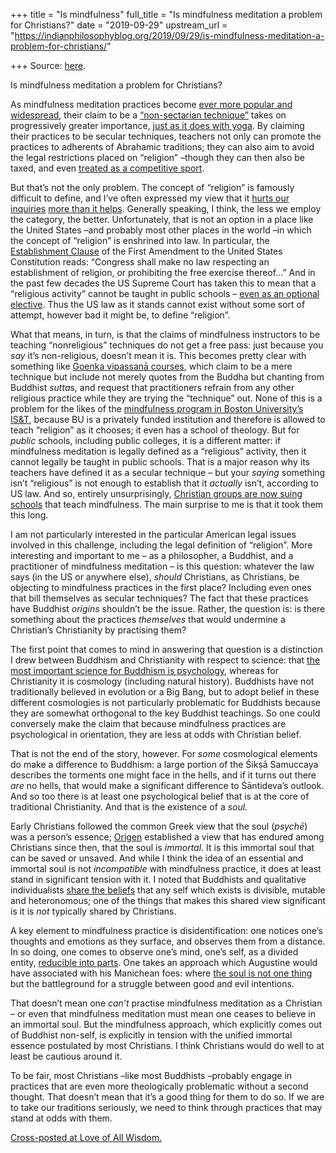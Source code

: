 +++
title = "Is mindfulness"
full_title = "Is mindfulness meditation a problem for Christians?"
date = "2019-09-29"
upstream_url = "https://indianphilosophyblog.org/2019/09/29/is-mindfulness-meditation-a-problem-for-christians/"

+++
Source: [here](https://indianphilosophyblog.org/2019/09/29/is-mindfulness-meditation-a-problem-for-christians/).

Is mindfulness meditation a problem for Christians?

As mindfulness meditation practices become [ever more popular and
widespread](http://loveofallwisdom.com/blog/2019/09/on-mindfulness/),
their claim to be a [“non-sectarian
technique”](http://loveofallwisdom.com/blog/2009/06/when-is-a-philosophy-a-technique/)
takes on progressively greater importance, [just as it does with
yoga](http://loveofallwisdom.com/blog/2009/11/yoga-in-the-news/). By
claiming their practices to be secular techniques, teachers not only can
promote the practices to adherents of Abrahamic traditions; they can
also aim to avoid the legal restrictions placed on “religion” –though
they can then also be taxed, and even [treated as a competitive
sport](http://loveofallwisdom.com/blog/2009/11/yoga-in-the-news/).

But that’s not the only problem. The concept of “religion” is famously
difficult to define, and I’ve often expressed my view that it [hurts our
inquiries](http://loveofallwisdom.com/blog/2010/01/on-the-grounds-of-religion-or-belief/)
[more than it
helps](http://loveofallwisdom.com/blog/2009/08/across-traditions-or-within-them/).
Generally speaking, I think, the less we employ the category, the
better. Unfortunately, that is not an option in a place like the United
States –and probably most other places in the world –in which the
concept of “religion” is enshrined into law. In particular, the
[Establishment
Clause](https://en.wikipedia.org/wiki/Establishment_Clause) of the First
Amendment to the United States Constitution reads: “Congress shall make
no law respecting an establishment of religion, or prohibiting the free
exercise thereof…” And in the past few decades the US Supreme Court has
taken this to mean that a “religious activity” cannot be taught in
public schools – [even as an optional
elective](https://supreme.justia.com/cases/federal/us/505/577/#tab-opinion-1959089).
Thus the US law as it stands cannot exist without some sort of attempt,
however bad it might be, to define “religion”.

What that means, in turn, is that the claims of mindfulness instructors
to be teaching “nonreligious” techniques do not get a free pass: just
because you *say* it’s non-religious, doesn’t mean it is. This becomes
pretty clear with something like [Goenka vipassanā
courses](http://loveofallwisdom.com/blog/2013/10/the-innovations-of-s-n-goenka-1930-2013/),
which claim to be a mere technique but include not merely quotes from
the Buddha but chanting from Buddhist *sutta*s, and request that
practitioners refrain from any other religious practice while they are
trying the “technique” out. None of this is a problem for the likes of
the [mindfulness program in Boston University’s
IS&T](http://loveofallwisdom.com/blog/2019/09/on-mindfulness/), because
BU is a privately funded institution and therefore is allowed to teach
“religion” as it chooses; it even has a school of theology. But for
*public* schools, including public colleges, it is a different matter:
if mindfulness meditation is legally defined as a “religious” activity,
then it cannot legally be taught in public schools. That is a major
reason why its teachers have defined it as a secular technique – but
your *saying* something isn’t “religious” is not enough to establish
that it *actually* isn’t, according to US law. And so, entirely
unsurprisingly, [Christian groups are now suing
schools](https://www.washingtonpost.com/politics/2019/07/10/conservative-legal-groups-are-suing-public-school-yoga-mindfulness-programs-this-explains-why/)
that teach mindfulness. The main surprise to me is that it took them
this long.

I am not particularly interested in the particular American legal issues
involved in this challenge, including the legal definition of
“religion”. More interesting and important to me – as a philosopher, a
Buddhist, and a practitioner of mindfulness meditation – is this
question: whatever the law says (in the US or anywhere else), *should*
Christians, as Christians, be objecting to mindfulness practices in the
first place? Including even ones that bill themselves as secular
techniques? The fact that these practices have Buddhist *origins*
shouldn’t be the issue. Rather, the question is: is there something
about the practices *themselves* that would undermine a Christian’s
Christianity by practising them?

The first point that comes to mind in answering that question is a
distinction I drew between Buddhism and Christianity with respect to
science: that [the most important science for Buddhism is
psychology](http://loveofallwisdom.com/blog/2017/12/whose-religion-which-science/),
whereas for Christianity it is cosmology (including natural history).
Buddhists have not traditionally believed in evolution or a Big Bang,
but to adopt belief in these different cosmologies is not particularly
problematic for Buddhists because they are somewhat orthogonal to the
key Buddhist teachings. So one could conversely make the claim that
because mindfulness practices are psychological in orientation, they are
less at odds with Christian belief.

That is not the end of the story, however. For *some* cosmological
elements do make a difference to Buddhism: a large portion of the Śikṣā
Samuccaya describes the torments one might face in the hells, and if it
turns out there *are* no hells, that would make a significant difference
to Śāntideva’s outlook. And so too there is at least one psychological
belief that is at the core of traditional Christianity. And that is the
existence of a *soul.*

Early Christians followed the common Greek view that the soul (*psychē*)
was a person’s essence; [Origen](https://en.wikipedia.org/wiki/Origen)
established a view that has endured among Christians since then, that
the soul is *immortal*. It is this immortal soul that can be saved or
unsaved. And while I think the idea of an essential and immortal soul is
not *incompatible* with mindfulness practice, it does at least stand in
significant tension with it. I noted that Buddhists and qualitative
individualists [share the
beliefs](http://loveofallwisdom.com/blog/2019/02/how-can-you-be-yourself-if-there-is-no-self/)
that any self which exists is divisible, mutable and heteronomous; one
of the things that makes this shared view significant is it is *not*
typically shared by Christians.

A key element to mindfulness practice is disidentification: one notices
one’s thoughts and emotions as they surface, and observes them from a
distance. In so doing, one comes to observe one’s mind, one’s self, as a
divided entity, [reducible into
parts](http://loveofallwisdom.com/blog/2013/07/the-atomized-buddhist-individual/).
One takes an approach which Augustine would have associated with his
Manichean foes: where [the soul is not one
thing](http://loveofallwisdom.com/blog/2010/05/deconstruct-the-subject-deconstruct-the-object/)
but the battleground for a struggle between good and evil intentions.

That doesn’t mean one *can’t* practise mindfulness meditation as a
Christian – or even that mindfulness meditation must mean one ceases to
believe in an immortal soul. But the mindfulness approach, which
explicitly comes out of Buddhist non-self, is explicitly in tension with
the unified immortal essence postulated by most Christians. I think
Christians would do well to at least be cautious around it.

To be fair, most Christians –like most Buddhists –probably engage in
practices that are even more theologically problematic without a second
thought. That doesn’t mean that it’s a good thing for them to do so. If
we are to take our traditions seriously, we need to think through
practices that may stand at odds with them.

[Cross-posted at Love of All
Wisdom.](http://loveofallwisdom.com/blog/2019/09/is-mindfulness-meditation-a-problem-for-christians)
